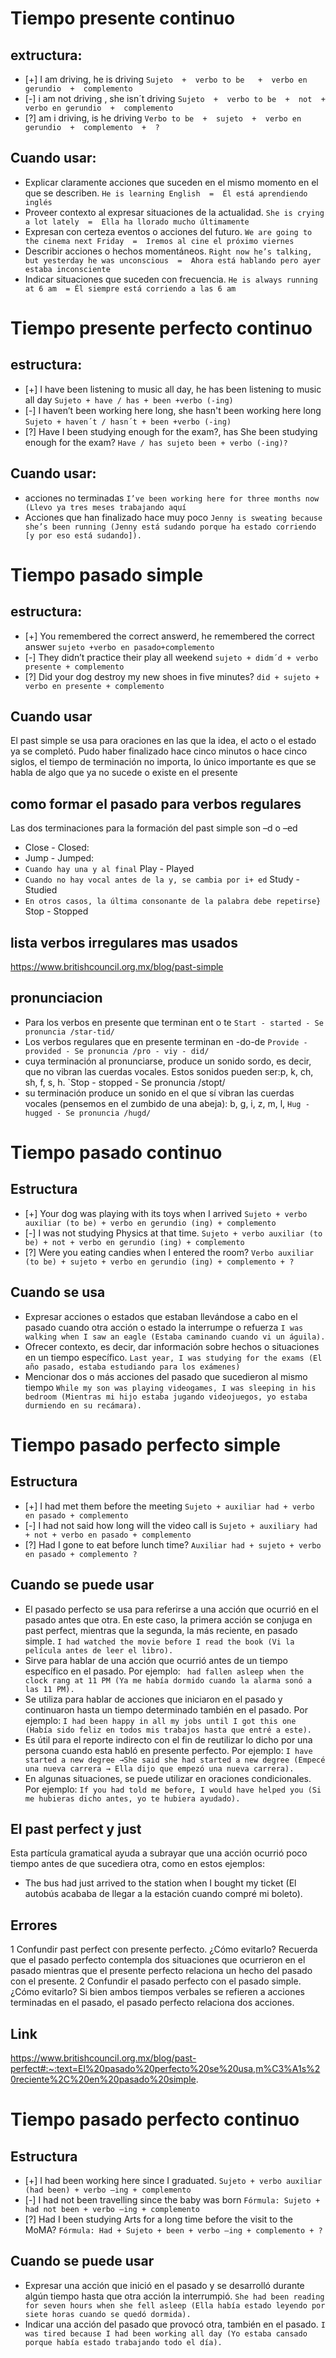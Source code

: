 # Tiempo presente continuo
## extructura:

* [+] I am driving, he is driving `Sujeto  +  verbo to be   +  verbo en gerundio  +  complemento`
* [-] i am not driving , she isn´t driving `Sujeto  +  verbo to be  +  not  +  verbo en gerundio  +  complemento`
* [?] am i driving, is he driving `Verbo to be  +  sujeto  +  verbo en gerundio  +  complemento  +  ?`

## Cuando usar:
* Explicar claramente acciones que suceden en el mismo momento en el que se describen. `He is learning English  =  Él está aprendiendo inglés` 
* Proveer contexto al expresar situaciones de la actualidad.  `She is crying a lot lately  =  Ella ha llorado mucho últimamente`
* Expresan con certeza eventos o acciones del futuro. `We are going to the cinema next Friday  =  Iremos al cine el próximo viernes`
* Describir acciones o hechos momentáneos. `Right now he’s talking, but yesterday he was unconscious  =  Ahora está hablando pero ayer estaba inconsciente`
* Indicar situaciones que suceden con frecuencia. `He is always running at 6 am  = Él siempre está corriendo a las 6 am `

# Tiempo presente perfecto continuo
## estructura:
* [+] I have been listening to music all day, he has been listening to music all day `Sujeto + have / has + been +verbo (-ing)`
* [-] I haven’t been working here long, she hasn't been working here long `Sujeto + haven´t / hasn´t + been +verbo (-ing)`
* [?] Have I been studying enough for the exam?,  has She been studying enough for the exam? `Have / has sujeto been + verbo (-ing)?`
## Cuando usar:
* acciones no terminadas `I’ve been working here for three months now (Llevo ya tres meses trabajando aquí`
* Acciones que han finalizado hace muy poco `Jenny is sweating because she’s been running (Jenny está sudando porque ha estado corriendo [y por eso está sudando]).`
# Tiempo pasado simple
## estructura:
* [+] You remembered the correct answerd, he remembered the correct answer `sujeto +verbo en pasado+complemento`
* [-] They didn’t practice their play all weekend `sujeto + didm´d + verbo presente + complemento`
* [?] Did your dog destroy my new shoes in five minutes? `did + sujeto + verbo en presente + complemento`
## Cuando usar
El past simple se usa para oraciones en las que la idea, el acto o el estado ya se completó. Pudo haber finalizado hace cinco minutos o hace cinco siglos, el tiempo de terminación no importa, lo único importante es que se habla de algo que ya no sucede o existe en el presente
## como formar el pasado para verbos regulares
Las dos terminaciones para la formación del past simple son  –d o –ed 
* Close - Closed:
* Jump - Jumped: 
* `Cuando hay una y al final` Play - Played
* `Cuando no hay vocal antes de la y, se cambia por i+ ed` Study - Studied
* `En otros casos, la última consonante de la palabra debe repetirse}` Stop - Stopped
## lista verbos irregulares mas usados
https://www.britishcouncil.org.mx/blog/past-simple
## pronunciacion
* Para los verbos en presente que terminan ent o te `Start - started - Se pronuncia /star-tid/`
* Los verbos regulares que en presente terminan en -do-de `Provide - provided - Se pronuncia /pro - viy - did/ `
* cuya terminación al pronunciarse, produce un sonido sordo, es decir, que no vibran las cuerdas vocales. Estos sonidos pueden ser:p, k, ch, sh, f, s, h. `Stop - stopped - Se pronuncia /stopt/
* su terminación produce un sonido en el que sí vibran las cuerdas vocales (pensemos en el zumbido de una abeja): b, g, i, z, m, l, `Hug - hugged - Se pronuncia /hugd/`

# Tiempo pasado continuo
## Estructura
* [+] Your dog was playing with its toys when I arrived `Sujeto + verbo auxiliar (to be) + verbo en gerundio (ing) + complemento`
* [-] I was not studying Physics at that time. `Sujeto + verbo auxiliar (to be) + not + verbo en gerundio (ing) + complemento`
* [?] Were you eating candies when I entered the room? `Verbo auxiliar (to be) + sujeto + verbo en gerundio (ing) + complemento + ?`
## Cuando se usa
* Expresar acciones o estados que estaban llevándose a cabo en el pasado cuando otra acción o estado la interrumpe o refuerza `I was walking when I saw an eagle (Estaba caminando cuando vi un águila).`
* Ofrecer contexto, es decir, dar información sobre hechos o situaciones en un tiempo específico. `Last year, I was studying for the exams (El año pasado, estaba estudiando para los exámenes)`
* Mencionar dos o más acciones del pasado que sucedieron al mismo tiempo `While my son was playing videogames, I was sleeping in his bedroom (Mientras mi hijo estaba jugando videojuegos, yo estaba durmiendo en su recámara).`

# Tiempo pasado perfecto simple

## Estructura
* [+] I had met them before the meeting `Sujeto + auxiliar had + verbo en pasado + complemento`
* [-] I had not said how long will the video call is `Sujeto + auxiliary had + not + verbo en pasado + complemento` 
* [?] Had I gone to eat before lunch time? `Auxiliar had + sujeto + verbo en pasado + complemento ?`

## Cuando se puede usar
* El pasado perfecto se usa para referirse a una acción que ocurrió en el pasado antes que otra. En este caso, la primera acción se conjuga en past perfect, mientras que la segunda, la más reciente, en pasado simple. `I had watched the movie before I read the book (Vi la película antes de leer el libro).`
* Sirve para hablar de una acción que ocurrió antes de un tiempo específico en el pasado. Por ejemplo: ` had fallen asleep when the clock rang at 11 PM (Ya me había dormido cuando la alarma sonó a las 11 PM).`
* Se utiliza para hablar de acciones que iniciaron en el pasado y continuaron hasta un tiempo determinado también en el pasado. Por ejemplo: `I had been happy in all my jobs until I got this one (Había sido feliz en todos mis trabajos hasta que entré a este).`
* Es útil para el reporte indirecto con el fin de reutilizar lo dicho por una persona cuando esta habló en presente perfecto. Por ejemplo: `I have started a new degree →She said she had started a new degree (Empecé una nueva carrera → Ella dijo que empezó una nueva carrera).`
* En algunas situaciones, se puede utilizar en oraciones condicionales. Por ejemplo: `If you had told me before, I would have helped you (Si me hubieras dicho antes, yo te hubiera ayudado).`
## El past perfect y just
Esta partícula gramatical ayuda a subrayar que una acción ocurrió poco tiempo antes de que sucediera otra, como en estos ejemplos:
* The bus had just arrived to the station when I bought my ticket (El autobús acababa de llegar a la estación cuando compré mi boleto).
## Errores
1 Confundir past perfect con presente perfecto.
¿Cómo evitarlo? Recuerda que el pasado perfecto contempla dos situaciones que ocurrieron en el pasado mientras que el presente perfecto relaciona un hecho del pasado con el presente.
2 Confundir el pasado perfecto con el pasado simple.
¿Cómo evitarlo? Si bien ambos tiempos verbales se refieren a acciones terminadas en el pasado, el pasado perfecto relaciona dos acciones.
## Link 
https://www.britishcouncil.org.mx/blog/past-perfect#:~:text=El%20pasado%20perfecto%20se%20usa,m%C3%A1s%20reciente%2C%20en%20pasado%20simple.

# Tiempo pasado perfecto continuo
## Estructura
* [+] I had been working here since I graduated. `Sujeto + verbo auxiliar (had been) + verbo –ing + complemento`
* [-] I had not been travelling since the baby was born `Fórmula: Sujeto + had not been + verbo –ing + complemento`
* [?] Had I been studying Arts for a long time before the visit to the MoMA? `Fórmula: Had + Sujeto + been + verbo –ing + complemento + ?`

## Cuando se puede usar
* Expresar una acción que inició en el pasado y se desarrolló durante algún tiempo hasta que otra acción la interrumpió. `She had been reading for seven hours when she fell asleep (Ella había estado leyendo por siete horas cuando se quedó dormida).`
* Indicar una acción del pasado que provocó otra, también en el pasado. `I was tired because I had been working all day (Yo estaba cansado porque había estado trabajando todo el día).`






